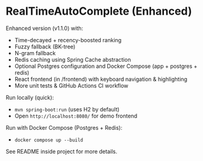 # RealTimeAutoComplete (Enhanced)

Enhanced version (v1.1.0) with:
- Time-decayed + recency-boosted ranking
- Fuzzy fallback (BK-tree)
- N-gram fallback
- Redis caching using Spring Cache abstraction
- Optional Postgres configuration and Docker Compose (app + postgres + redis)
- React frontend (in /frontend) with keyboard navigation & highlighting
- More unit tests & GitHub Actions CI workflow

Run locally (quick):
- `mvn spring-boot:run` (uses H2 by default)
- Open `http://localhost:8080/` for demo frontend

Run with Docker Compose (Postgres + Redis):
- `docker compose up --build`

See README inside project for more details.

